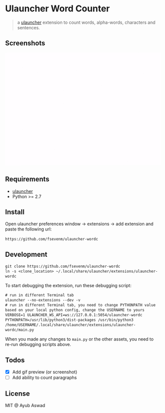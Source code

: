 # Ulauncher Word Counter

> a [ulauncher](https://ulauncher.io/) extension to count words, alpha-words, characters and sentences.

## Screenshots
![media1](preview.gif)

## Requirements

* [ulauncher](https://ulauncher.io/)
* Python >= 2.7

## Install

Open ulauncher preferences window -> extensions -> add extension and paste the following url:

```https://github.com/fsevenm/ulauncher-wordc```
 

## Development

```shell script
git clone https://github.com/fsevenm/ulauncher-wordc
ln -s <clone_location> ~/.local/share/ulauncher/extensions/ulauncher-wordc
```

To start debugging the extension, run these debugging script:
```shell script
# run in different Terminal tab
ulauncher --no-extensions --dev -v
# run in different Terminal tab, you need to change PYTHONPATH value based on your local python config, change the USERNAME to yours
VERBOSE=1 ULAUNCHER_WS_API=ws://127.0.0.1:5054/ulauncher-wordc PYTHONPATH=/usr/lib/python3/dist-packages /usr/bin/python3 /home/USERNAME/.local/share/ulauncher/extensions/ulauncher-wordc/main.py
```

When you made any changes to `main.py` or the other assets, you need to re-run debugging scripts above.

## Todos
- [x] Add gif preview (or screenshot)
- [ ] Add ability to count paragraphs

## License 

MIT @ Ayub Aswad
